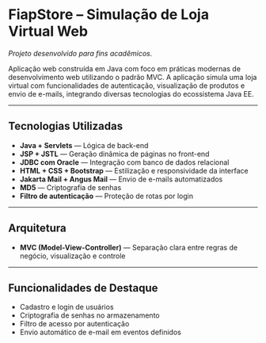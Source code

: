 # FiapStore – Simulação de Loja Virtual Web

*Projeto desenvolvido para fins acadêmicos.*

Aplicação web construída em Java com foco em práticas modernas de desenvolvimento web utilizando o padrão MVC. A aplicação simula uma loja virtual com funcionalidades de autenticação, visualização de produtos e envio de e-mails, integrando diversas tecnologias do ecossistema Java EE.

---

## Tecnologias Utilizadas

- **Java + Servlets** — Lógica de back-end
- **JSP + JSTL** — Geração dinâmica de páginas no front-end
- **JDBC com Oracle** — Integração com banco de dados relacional
- **HTML + CSS + Bootstrap** — Estilização e responsividade da interface
- **Jakarta Mail + Angus Mail** — Envio de e-mails automatizados
- **MD5** — Criptografia de senhas
- **Filtro de autenticação** — Proteção de rotas por login

---

## Arquitetura

- **MVC (Model-View-Controller)** — Separação clara entre regras de negócio, visualização e controle

---

## Funcionalidades de Destaque

- Cadastro e login de usuários
- Criptografia de senhas no armazenamento
- Filtro de acesso por autenticação
- Envio automático de e-mail em eventos definidos

